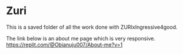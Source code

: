 # Zuri
This is a saved folder of all the work done with ZURIxIngressive4good. 

The link below is an about me page which is very responsive.
https://replit.com/@Obianuju007/About-me?v=1 
